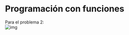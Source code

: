 # Programación con funciones

Para el problema 2: <br/>
![img](https://wikimedia.org/api/rest_v1/media/math/render/svg/5318a6eeb39165e39337964bc7dca0ba8e311fb0)

